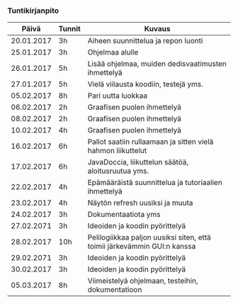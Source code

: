 ﻿### Tuntikirjanpito
Päivä | Tunnit | Kuvaus
--------------- | ----- | ------
20.01.2017 | 3h | Aiheen suunnittelua ja repon luonti
25.01.2017 | 3h | Ohjelmaa alulle
26.01.2017 | 5h | Lisää ohjelmaa, muiden dedisvaatimusten ihmettelyä
27.01.2017 | 5h | Vielä viilausta koodiin, testejä yms.
05.02.2017 | 8h | Pari uutta luokkaa
06.02.2017 | 2h | Graafisen puolen ihmettelyä
08.02.2017 | 2h | Graafisen puolen ihmettelyä
10.02.2017 | 4h | Graafisen puolen ihmettelyä
16.02.2017 | 6h | Pallot saatiin rullaamaan ja sitten vielä hahmon liikuttelut
17.02.2017 | 6h | JavaDoccia, liikuttelun säätöä, aloitusruutua yms.
22.02.2017 | 4h | Epämääräistä suunnittelua ja tutoriaalien ihmettelyä
23.02.2017 | 4h | Näytön refresh uusiksi ja muuta
24.02.2017 | 3h | Dokumentaatiota yms
27.02.2071 | 3h | Ideoiden ja koodin pyörittelyä
28.02.2017 |10h | Pelilogiikkaa paljon uusiksi siten, että toimii järkevämmin GUI:n kanssa
29.02.2071 | 3h | Ideoiden ja koodin pyörittelyä
30.02.2017 | 3h | Ideoiden ja koodin pyörittelyä
05.03.2017 | 8h | Viimeistelyä ohjelmaan, testeihin, dokumentatioon
